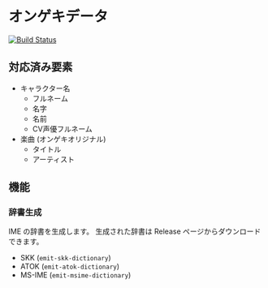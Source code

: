 # オンゲキデータ
[![Build Status](https://travis-ci.com/kb10uy/ongeki-data.svg?branch=master)](https://travis-ci.com/kb10uy/ongeki-data)

## 対応済み要素
* キャラクター名
    - フルネーム
    - 名字
    - 名前
    - CV声優フルネーム
* 楽曲 (オンゲキオリジナル)
    - タイトル
    - アーティスト

## 機能

### 辞書生成
IME の辞書を生成します。 生成された辞書は Release ページからダウンロードできます。

* SKK (`emit-skk-dictionary`)
* ATOK (`emit-atok-dictionary`)
* MS-IME (`emit-msime-dictionary`)
